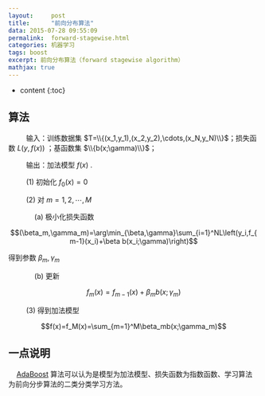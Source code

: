 ```yaml
---
layout:     post
title:      "前向分布算法"
data: 2015-07-28 09:55:09
permalink:  forward-stagewise.html
categories: 机器学习
tags: boost
excerpt: 前向分布算法（forward stagewise algorithm）
mathjax: true
---
```


* content
{:toc}

## 算法
$\qquad$ 输入：训练数据集 $T=\\{(x_1,y_1),(x_2,y_2),\cdots,(x_N,y_N)\\}$；损失函数 $L(y,f(x))$ ；基函数集 $\\{b(x;\gamma)\\}$；

$\qquad$ 输出：加法模型 $f(x)$ .

$\qquad$ (1) 初始化 $f_0(x)=0$

$\qquad$ (2) 对 $m=1,2,\cdots,M$

$\qquad\quad$ (a) 极小化损失函数

$$(\beta_m,\gamma_m)=\arg\min_{\beta,\gamma}\sum_{i=1}^NL\left(y_i,f_{m-1}(x_i)+\beta b(x_i;\gamma)\right)$$

得到参数 $\beta_m,\gamma_m$

$\qquad\quad$ (b) 更新

$$f_m(x)=f_{m-1}(x)+\beta_mb(x;\gamma_m)$$

$\qquad$ (3) 得到加法模型

$$f(x)=f_M(x)=\sum_{m=1}^M\beta_mb(x;\gamma_m)$$

## 一点说明
$\quad$[AdaBoost](../adaboost.html) 算法可以认为是模型为加法模型、损失函数为指数函数、学习算法为前向分步算法的二类分类学习方法。


